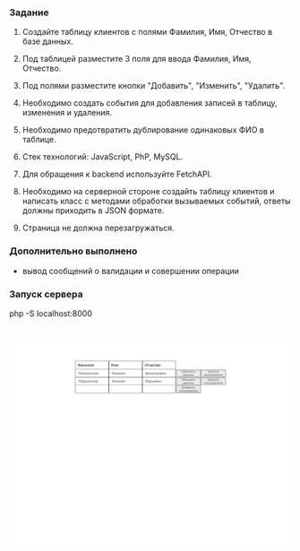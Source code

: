 ### Задание

1. Создайте таблицу клиентов с полями Фамилия, Имя, Отчество в базе данных.

2. Под таблицей разместите 3 поля для ввода Фамилия, Имя, Отчество.

3. Под полями разместите кнопки "Добавить", "Изменить", "Удалить".

4. Необходимо создать события для добавления записей в таблицу,
   изменения и удаления.

5. Необходимо предотвратить дублирование одинаковых ФИО в таблице.

6. Стек технологий: JavaScript, PhP, MySQL.

7. Для обращения к backend используйте FetchAPI.

8. Необходимо на серверной стороне создайть таблицу клиентов и
   написать класс с методами обработки вызываемых событий,
   ответы должны приходить в JSON формате.

9. Страница не должна перезагружаться.

### Дополнительно выполнено

- вывод сообщений о валидации и совершении операции

### Запуск сервера

php -S localhost:8000


<br/>

![screenshot](./screenshots/screenshot.png)
